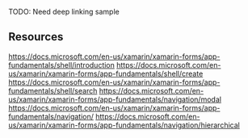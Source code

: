 ﻿
TODO: Need deep linking sample

## Resources
https://docs.microsoft.com/en-us/xamarin/xamarin-forms/app-fundamentals/shell/introduction
https://docs.microsoft.com/en-us/xamarin/xamarin-forms/app-fundamentals/shell/create
https://docs.microsoft.com/en-us/xamarin/xamarin-forms/app-fundamentals/shell/search
https://docs.microsoft.com/en-us/xamarin/xamarin-forms/app-fundamentals/navigation/modal
https://docs.microsoft.com/en-us/xamarin/xamarin-forms/app-fundamentals/navigation/
https://docs.microsoft.com/en-us/xamarin/xamarin-forms/app-fundamentals/navigation/hierarchical
